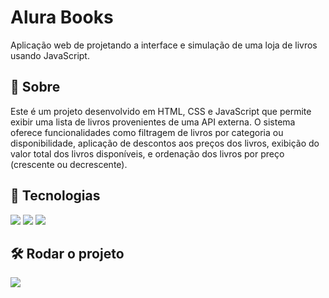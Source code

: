 
# Alura Books

Aplicação web de projetando a interface e simulação de uma loja de livros usando JavaScript.

## 📌 Sobre

Este é um projeto desenvolvido em HTML, CSS e JavaScript que permite exibir uma lista de livros provenientes de uma API externa. O sistema oferece funcionalidades como filtragem de livros por categoria ou disponibilidade, aplicação de descontos aos preços dos livros, exibição do valor total dos livros disponíveis, e ordenação dos livros por preço (crescente ou decrescente).

## 🚀 Tecnologias

<div>
  <img src="https://img.shields.io/badge/HTML-239120?style=for-the-badge&logo=html5&logoColor=white">
  <img src="https://img.shields.io/badge/CSS-239120?&style=for-the-badge&logo=css3&logoColor=white">
  <img src="https://img.shields.io/badge/JavaScript-F7DF1E?style=for-the-badge&logo=javascript&logoColor=black">
</div>

## 🛠️ Rodar o projeto

<div>
  <a href="https://alura-books-ashy-sigma.vercel.app" target="_blank"><img loading="lazy" src="https://img.shields.io/badge/Vercel-000000?style=for-the-badge&logo=vercel&logoColor=white" target="_blank"></a>   
</div>
